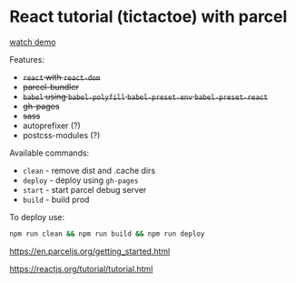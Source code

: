 # React tutorial (tictactoe) with parcel

[watch demo](https://krasnobaev.github.io/parceltictactoe/)

Features:

* ~~`react` with `react-dom`~~
* ~~parcel-bundler~~
* ~~`babel` using `babel-polyfill` `babel-preset-env` `babel-preset-react`~~
* ~~gh-pages~~
* ~~sass~~
* autoprefixer (?)
* postcss-modules (?)

Available commands:

* `clean` - remove dist and .cache dirs
* `deploy` - deploy using `gh-pages`
* `start` - start parcel debug server
* `build` - build prod

To deploy use:

```bash
npm run clean && npm run build && npm run deploy
```

https://en.parceljs.org/getting_started.html

https://reactjs.org/tutorial/tutorial.html
